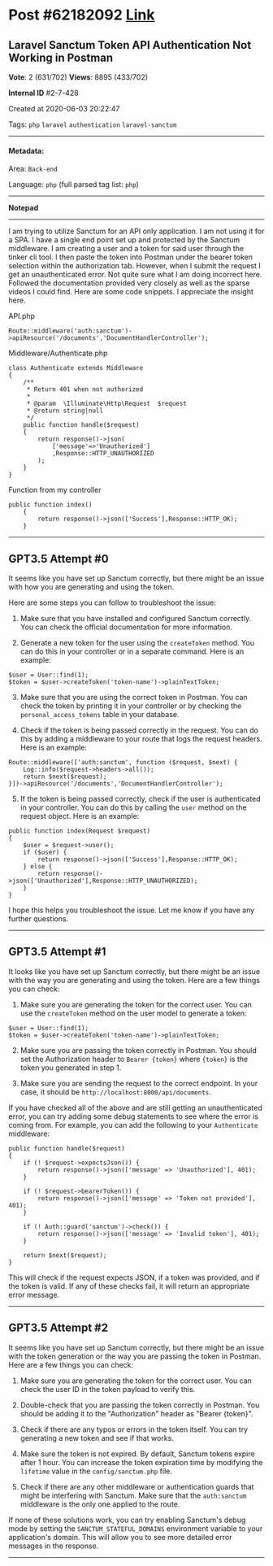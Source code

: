 
# Post \#62182092 [Link](https://stackoverflow.com/questions/62182092/)

## Laravel Sanctum Token API Authentication Not Working in Postman

**Vote**: 2 (631/702) **Views**: 8895 (433/702) 

**Internal ID** \#2-7-428

Created at 2020-06-03 20:22:47

Tags: `php` `laravel` `authentication` `laravel-sanctum`

----------

#### Metadata:

Area: `Back-end`

Language: `php` (full parsed tag list: `php`)

----------

**Notepad**


----------

I am trying to utilize Sanctum for an API only application. I am not using it for a SPA. I have a single end point set up and protected by the Sanctum middleware. I am creating a user and a token for said user through the tinker cli tool. I then paste the token into Postman under the bearer token selection within the authorization tab. However, when I submit the request I get an unauthenticated error. Not quite sure what I am doing incorrect here. Followed the documentation provided very closely as well as the sparse videos I could find. Here are some code snippets. I appreciate the insight here.

API.php

```
Route::middleware('auth:sanctum')->apiResource('/documents','DocumentHandlerController');
```


Middleware/Authenticate.php

```
class Authenticate extends Middleware
{
    /**
     * Return 401 when not authorized
     *
     * @param  \Illuminate\Http\Request  $request
     * @return string|null
     */
    public function handle($request)
    {
        return response()->json(
            ['message'=>'Unauthorized']
            ,Response::HTTP_UNAUTHORIZED
        );
    }
}
```


Function from my controller

```
public function index()
    {
        return response()->json(['Success'],Response::HTTP_OK);
    }
```



----------
        
## GPT3.5 Attempt \#0

It seems like you have set up Sanctum correctly, but there might be an issue with how you are generating and using the token.

Here are some steps you can follow to troubleshoot the issue:

1. Make sure that you have installed and configured Sanctum correctly. You can check the official documentation for more information.

2. Generate a new token for the user using the `createToken` method. You can do this in your controller or in a separate command. Here is an example:

```
$user = User::find(1);
$token = $user->createToken('token-name')->plainTextToken;
```

3. Make sure that you are using the correct token in Postman. You can check the token by printing it in your controller or by checking the `personal_access_tokens` table in your database.

4. Check if the token is being passed correctly in the request. You can do this by adding a middleware to your route that logs the request headers. Here is an example:

```
Route::middleware(['auth:sanctum', function ($request, $next) {
    Log::info($request->headers->all());
    return $next($request);
}])->apiResource('/documents','DocumentHandlerController');
```

5. If the token is being passed correctly, check if the user is authenticated in your controller. You can do this by calling the `user` method on the request object. Here is an example:

```
public function index(Request $request)
{
    $user = $request->user();
    if ($user) {
        return response()->json(['Success'],Response::HTTP_OK);
    } else {
        return response()->json(['Unauthorized'],Response::HTTP_UNAUTHORIZED);
    }
}
```

I hope this helps you troubleshoot the issue. Let me know if you have any further questions.

--------

## GPT3.5 Attempt \#1

It looks like you have set up Sanctum correctly, but there might be an issue with the way you are generating and using the token. Here are a few things you can check:

1. Make sure you are generating the token for the correct user. You can use the `createToken` method on the user model to generate a token:

```
$user = User::find(1);
$token = $user->createToken('token-name')->plainTextToken;
```

2. Make sure you are passing the token correctly in Postman. You should set the Authorization header to `Bearer {token}` where `{token}` is the token you generated in step 1.

3. Make sure you are sending the request to the correct endpoint. In your case, it should be `http://localhost:8000/api/documents`.

If you have checked all of the above and are still getting an unauthenticated error, you can try adding some debug statements to see where the error is coming from. For example, you can add the following to your `Authenticate` middleware:

```
public function handle($request)
{
    if (! $request->expectsJson()) {
        return response()->json(['message' => 'Unauthorized'], 401);
    }

    if (! $request->bearerToken()) {
        return response()->json(['message' => 'Token not provided'], 401);
    }

    if (! Auth::guard('sanctum')->check()) {
        return response()->json(['message' => 'Invalid token'], 401);
    }

    return $next($request);
}
```

This will check if the request expects JSON, if a token was provided, and if the token is valid. If any of these checks fail, it will return an appropriate error message.

--------

## GPT3.5 Attempt \#2

It seems like you have set up Sanctum correctly, but there might be an issue with the token generation or the way you are passing the token in Postman. Here are a few things you can check:

1. Make sure you are generating the token for the correct user. You can check the user ID in the token payload to verify this.

2. Double-check that you are passing the token correctly in Postman. You should be adding it to the "Authorization" header as "Bearer {token}".

3. Check if there are any typos or errors in the token itself. You can try generating a new token and see if that works.

4. Make sure the token is not expired. By default, Sanctum tokens expire after 1 hour. You can increase the token expiration time by modifying the `lifetime` value in the `config/sanctum.php` file.

5. Check if there are any other middleware or authentication guards that might be interfering with Sanctum. Make sure that the `auth:sanctum` middleware is the only one applied to the route.

If none of these solutions work, you can try enabling Sanctum's debug mode by setting the `SANCTUM_STATEFUL_DOMAINS` environment variable to your application's domain. This will allow you to see more detailed error messages in the response.

--------
